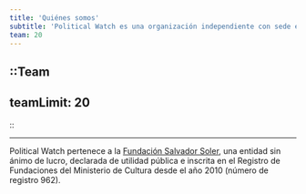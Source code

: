 ```yaml
---
title: 'Quiénes somos'
subtitle: 'Political Watch es una organización independiente con sede en España. Está especializada en la investigación para el cambio social, la incidencia política y el desarrollo de tecnologías para lograr políticas públicas más  transparentes,  inclusivas  y  participativas.  Trabajamos  en  la  democracia  del  futuro,  activando alianzas para las instituciones del presente.'
team: 20
---
```


::Team
---
teamLimit: 20
---
::

<md-content>

---

Political Watch pertenece a la [Fundación Salvador Soler](http://unmundosalvadorsoler.org), una entidad sin ánimo de lucro, declarada de utilidad pública e inscrita en el Registro de Fundaciones del Ministerio de Cultura desde el año 2010 (número de registro 962).

</md-content>
